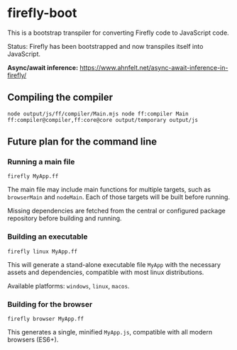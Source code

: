 # firefly-boot
This is a bootstrap transpiler for converting Firefly code to JavaScript code.

Status: Firefly has been bootstrapped and now transpiles itself into JavaScript.

**Async/await inference:** https://www.ahnfelt.net/async-await-inference-in-firefly/

## Compiling the compiler

```
node output/js/ff/compiler/Main.mjs node ff:compiler Main ff:compiler@compiler,ff:core@core output/temporary output/js
```

## Future plan for the command line

### Running a main file

```
firefly MyApp.ff
```

The main file may include main functions for multiple targets, such as `browserMain` and `nodeMain`. 
Each of those targets will be built before running. 

Missing dependencies are fetched from the central or configured package repository before building and running.

### Building an executable

```
firefly linux MyApp.ff
```

This will generate a stand-alone executable file `MyApp` with the necessary assets and dependencies, compatible with most linux distributions. 

Available platforms: `windows`, `linux`, `macos`.

### Building for the browser

```
firefly browser MyApp.ff
```

This generates a single, minified `MyApp.js`, compatible with all modern browsers (ES6+).

